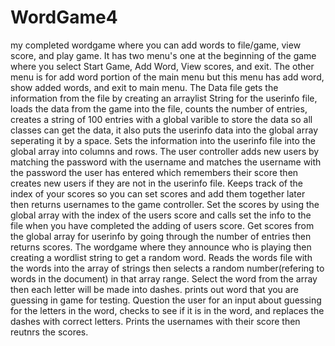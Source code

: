 # WordGame4
my completed wordgame where you can add words to file/game, view score, and play game. It has two menu's one at the beginning of the game where you select Start Game, Add Word, View scores, and exit. The other menu is for add word portion of the main menu but this menu has add word, show added words, and exit to main menu. The Data file gets the information from the file by creating an arraylist String for the userinfo file, loads the data from the game into the file, counts the number of entries, creates a string of 100 entries with a global varible to store the data so all classes can get the data, it also puts the userinfo data into the global array seperating it by a space. Sets the information into the userinfo file into the global array into columns and rows.  The user controller adds new users by matching the password with the username and matches the username with the password the user has entered which remembers their score then creates new users if they are not in the userinfo file.  Keeps track of the index of your scores so you can set scores and add them together later then returns usernames to the game controller. Set the scores by using the global array with the index of the users score and calls set the info to the file when you have completed the adding of users score. Get scores from the global array for userinfo by going through the number of entries then returns scores. The wordgame where they announce who is playing then creating a wordlist string to get a random word. Reads the words file with the words into the array of strings then selects a random number(refering to words in the document) in that array range. Select the word from the array then each letter will be made into dashes. prints out word that you are guessing in game for testing. Question the user for an input about guessing for the letters in the word, checks to see if it is in the word, and replaces the dashes with correct letters. Prints the usernames with their score then reutnrs the scores.
